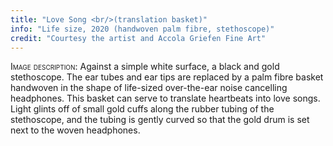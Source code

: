 ```yaml
---
title: "Love Song <br/>(translation basket)"
info: "Life size, 2020 (handwoven palm fibre, stethoscope)"
credit: "Courtesy the artist and Accola Griefen Fine Art"
---
```


<span style="font-variant:small-caps;">Image description:</span> Against a simple white surface, a black and gold stethoscope. The ear tubes and ear tips are replaced by a palm fibre basket handwoven in the shape of life-sized over-the-ear noise cancelling headphones. This basket can serve to translate heartbeats into love songs. Light glints off of small gold cuffs along the rubber tubing of the stethoscope, and the tubing is gently curved so that the gold drum is set next to the woven headphones.
